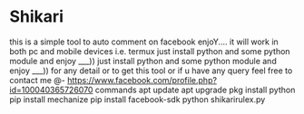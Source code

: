 # Shikari
this is a simple tool to auto comment on facebook enjoY....
it will work in both pc and mobile devices i.e. termux 
just install python and some python module and enjoy ___)) 
just install python and some python module and enjoy ___))
for any detail or to get this tool or if u have any query feel free to contact me @- https://www.facebook.com/profile.php?id=100040365726070
commands
apt update 
apt upgrade 
pkg install python
pip install mechanize
pip install facebook-sdk
python shikarirulex.py
